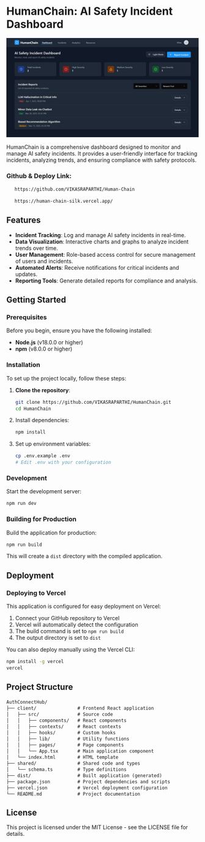 # HumanChain: AI Safety Incident Dashboard
![Screeshot](https://github.com/VIKASRAPARTHI/Human-Chain/blob/main/Screenshot.png)

HumanChain is a comprehensive dashboard designed to monitor and manage AI safety incidents. It provides a user-friendly interface for tracking incidents, analyzing trends, and ensuring compliance with safety protocols.

### Github & Deploy Link:
```bash
   https://github.com/VIKASRAPARTHI/Human-Chain
```
```bash
   https://human-chain-silk.vercel.app/
```


## Features

- **Incident Tracking**: Log and manage AI safety incidents in real-time.
- **Data Visualization**: Interactive charts and graphs to analyze incident trends over time.
- **User Management**: Role-based access control for secure management of users and incidents.
- **Automated Alerts**: Receive notifications for critical incidents and updates.
- **Reporting Tools**: Generate detailed reports for compliance and analysis.

## Getting Started

### Prerequisites

Before you begin, ensure you have the following installed:

- **Node.js** (v18.0.0 or higher)
- **npm** (v8.0.0 or higher)

### Installation

To set up the project locally, follow these steps:

1. **Clone the repository**:
   ```bash
   git clone https://github.com/VIKASRAPARTHI/HumanChain.git
   cd HumanChain

   ```

2. Install dependencies:
   ```bash
   npm install
   ```

3. Set up environment variables:
   ```bash
   cp .env.example .env
   # Edit .env with your configuration
   ```

### Development

Start the development server:

```bash
npm run dev
```

### Building for Production

Build the application for production:

```bash
npm run build
```

This will create a `dist` directory with the compiled application.

## Deployment

### Deploying to Vercel

This application is configured for easy deployment on Vercel:

1. Connect your GitHub repository to Vercel
2. Vercel will automatically detect the configuration
3. The build command is set to `npm run build`
4. The output directory is set to `dist`

You can also deploy manually using the Vercel CLI:

```bash
npm install -g vercel
vercel
```

## Project Structure

```
AuthConnectHub/
├── client/               # Frontend React application
│   ├── src/              # Source code
│   │   ├── components/   # React components
│   │   ├── contexts/     # React contexts
│   │   ├── hooks/        # Custom hooks
│   │   ├── lib/          # Utility functions
│   │   ├── pages/        # Page components
│   │   └── App.tsx       # Main application component
│   └── index.html        # HTML template
├── shared/               # Shared code and types
│   └── schema.ts         # Type definitions
├── dist/                 # Built application (generated)
├── package.json          # Project dependencies and scripts
├── vercel.json           # Vercel deployment configuration
└── README.md             # Project documentation
```

## License

This project is licensed under the MIT License - see the LICENSE file for details.
